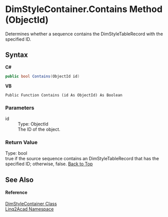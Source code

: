 # DimStyleContainer.Contains Method (ObjectId)
 

Determines whether a sequence contains the DimStyleTableRecord with the specified ID.

## Syntax

**C#**<br />
``` C#
public bool Contains(ObjectId id)
```

**VB**<br />
``` VB
Public Function Contains (id As ObjectId) As Boolean
```


### Parameters
<dl><dt>id</dt><dd>Type: ObjectId<br />The ID of the object.</dd></dl>

### Return Value
Type: bool<br />true if the source sequence contains an DimStyleTableRecord that has the specified ID; otherwise, false.
<a href="#DimStyleContainerContains-Method-ObjectId">Back to Top</a>

## See Also


#### Reference
<a href="T_Linq2Acad_DimStyleContainer.md#DimStyleContainer-Class">DimStyleContainer Class</a><br /><a href="N_Linq2Acad.md#Linq2Acad-Namespace">Linq2Acad Namespace</a><br />
